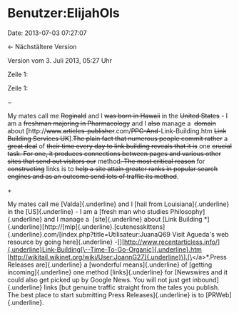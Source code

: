 Benutzer:ElijahOls
==================

Date: 2013-07-03 07:27:07

← Nächstältere Version

Version vom 3. Juli 2013, 05:27 Uhr

Zeile 1:

Zeile 1:

−

<div>

My mates call me ~~Reginald~~ and I ~~was born in Hawaii~~ in the
~~United States~~ - I am a ~~freshman majoring in Pharmacology~~ and I
~~also~~ manage a  ~~domain~~ about
\[http://~~www~~.~~articles-publisher~~.com/~~PPC-And~~-Link-Building.htm
~~Link Building Services UK~~\].~~The plain fact that numerous people
commit rather~~ a ~~great deal~~ of ~~their time every day to link
building reveals that it is~~ one ~~crucial task. For one, it produces
connections between pages and various other sites that send out visitors
our~~ method~~. The most critical reason~~ for ~~constructing~~ links is
to ~~help a site attain greater ranks in popular search engines and as
an outcome send lots of traffic its method~~.

</div>

\+

<div>

My mates call me [Valda]{.underline} and I [hail from
Louisiana]{.underline} in the [US]{.underline} - I am a [fresh man who
studies Philosophy]{.underline} and I manage a  [site]{.underline} about
[Link Building
\*]{.underline}\[http://[mlp]{.underline}.[cutenesskittens]{.underline}.com/[index.php?title=Utilisateur:JuanaQ69
Visit Agueda\'s web resource by going here]{.underline}
-[\]\[http://www.recentarticless.info/]{.underline}Link-Building[\--Time-To-Go-Organic]{.underline}.htm
[http://wikitail.wikinet.org/wiki/User:JoannG27]{.underline}\].[\</a\>\*.Press
Releases are]{.underline} a [wonderful means]{.underline} of [getting
incoming]{.underline} one method [links]{.underline} for [Newswires and
it could also get picked up by Google News. You will not just get
inbound]{.underline} links [but genuine traffic straight from the tales
you publish. The best place to start submitting Press
Releases]{.underline} is to [PRWeb]{.underline}.

</div>
